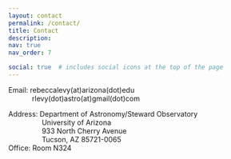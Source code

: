 ```yaml
---
layout: contact
permalink: /contact/
title: Contact
description: 
nav: true
nav_order: 7

social: true  # includes social icons at the top of the page
---
```


Email: rebeccalevy(at)arizona(dot)edu<br>
&nbsp;&nbsp;&nbsp;&nbsp;&nbsp;&nbsp;&nbsp;&nbsp;&nbsp;&nbsp;&nbsp;&nbsp;rlevy(dot)astro(at)gmail(dot)com<br>

Address: Department of Astronomy/Steward Observatory<br>
&nbsp;&nbsp;&nbsp;&nbsp;&nbsp;&nbsp;&nbsp;&nbsp;&nbsp;&nbsp;&nbsp;&nbsp;&nbsp;&nbsp;&nbsp;&nbsp;&nbsp;University of Arizona<br>
&nbsp;&nbsp;&nbsp;&nbsp;&nbsp;&nbsp;&nbsp;&nbsp;&nbsp;&nbsp;&nbsp;&nbsp;&nbsp;&nbsp;&nbsp;&nbsp;&nbsp;933 North Cherry Avenue<br>
&nbsp;&nbsp;&nbsp;&nbsp;&nbsp;&nbsp;&nbsp;&nbsp;&nbsp;&nbsp;&nbsp;&nbsp;&nbsp;&nbsp;&nbsp;&nbsp;&nbsp;Tucson, AZ 85721-0065<br>
Office: Room N324

